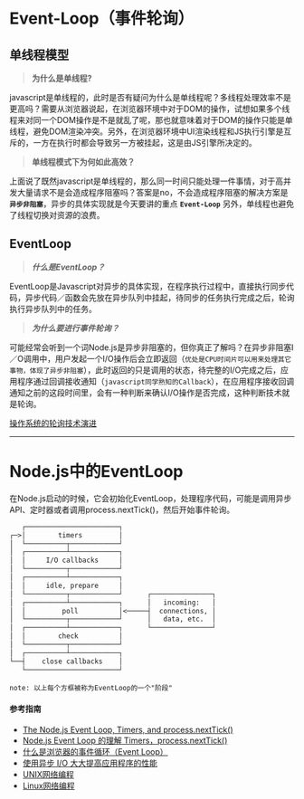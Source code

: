 # Event-Loop（事件轮询）

## 单线程模型

> **为什么是单线程?**

javascript是单线程的，此时是否有疑问为什么是单线程呢？多线程处理效率不是更高吗？需要从浏览器说起，在浏览器环境中对于DOM的操作，试想如果多个线程来对同一个DOM操作是不是就乱了呢，那也就意味着对于DOM的操作只能是单线程，避免DOM渲染冲突。另外，在浏览器环境中UI渲染线程和JS执行引擎是互斥的，一方在执行时都会导致另一方被挂起，这是由JS引擎所决定的。

> **单线程模式下为何如此高效？**

上面说了既然javascript是单线程的，那么同一时间只能处理一件事情，对于高并发大量请求不是会造成程序阻塞吗？答案是no，不会造成程序阻塞的解决方案是 **`异步非阻塞`**，异步的具体实现就是今天要讲的重点 **`Event-Loop`** 另外，单线程也避免了线程切换对资源的浪费。

## EventLoop

> ***什么是EventLoop？***

EventLoop是Javascript对异步的具体实现，在程序执行过程中，直接执行同步代码，异步代码／函数会先放在异步队列中挂起，待同步的任务执行完成之后，轮询执行异步队列中的任务。

> ***为什么要进行事件轮询？***

可能经常会听到一个词Node.js是异步非阻塞的，但你真正了解吗？在异步非阻塞I／O调用中，用户发起一个I/O操作后会立即返回（`优处是CPU时间片可以用来处理其它事物，体现了异步非阻塞`），此时返回的只是调用的状态，待完整的I/O完成之后，应用程序通过回调接收通知（`javascript同学熟知的Callback`），在应用程序接收回调通知之前的这段时间里，会有一种判断来确认I/O操作是否完成，这种判断技术就是轮询。

[操作系统的轮询技术演进](system-event-loop.md)

---

# Node.js中的EventLoop

在Node.js启动的时候，它会初始化EventLoop，处理程序代码，可能是调用异步API、定时器或者调用process.nextTick()，然后开始事件轮询。

```txt
   ┌───────────────────────┐
┌─>│        timers         │
│  └──────────┬────────────┘
│  ┌──────────┴────────────┐
│  │     I/O callbacks     │
│  └──────────┬────────────┘
│  ┌──────────┴────────────┐
│  │     idle, prepare     │
│  └──────────┬────────────┘      ┌───────────────┐
│  ┌──────────┴────────────┐      │   incoming:   │
│  │         poll          │<─────┤  connections, │
│  └──────────┬────────────┘      │   data, etc.  │
│  ┌──────────┴────────────┐      └───────────────┘
│  │        check          │
│  └──────────┬────────────┘
│  ┌──────────┴────────────┐
└──┤    close callbacks    │
   └───────────────────────┘
```

```!
note: 以上每个方框被称为EventLoop的一个"阶段"
```

#### 参考指南

* [The Node.js Event Loop, Timers, and process.nextTick()](https://github.com/nodejs/node/blob/v6.x/doc/topics/event-loop-timers-and-nexttick.md)
* [Node.js Event Loop 的理解 Timers，process.nextTick()](https://cnodejs.org/topic/57d68794cb6f605d360105bf)
* [什么是浏览器的事件循环（Event Loop）](https://segmentfault.com/a/1190000010622146)
* [使用异步 I/O 大大提高应用程序的性能](https://www.ibm.com/developerworks/cn/linux/l-async/)
* [UNIX网络编程](https://book.douban.com/subject/1500149/)
* [Linux网络编程](https://book.douban.com/subject/4189500/)